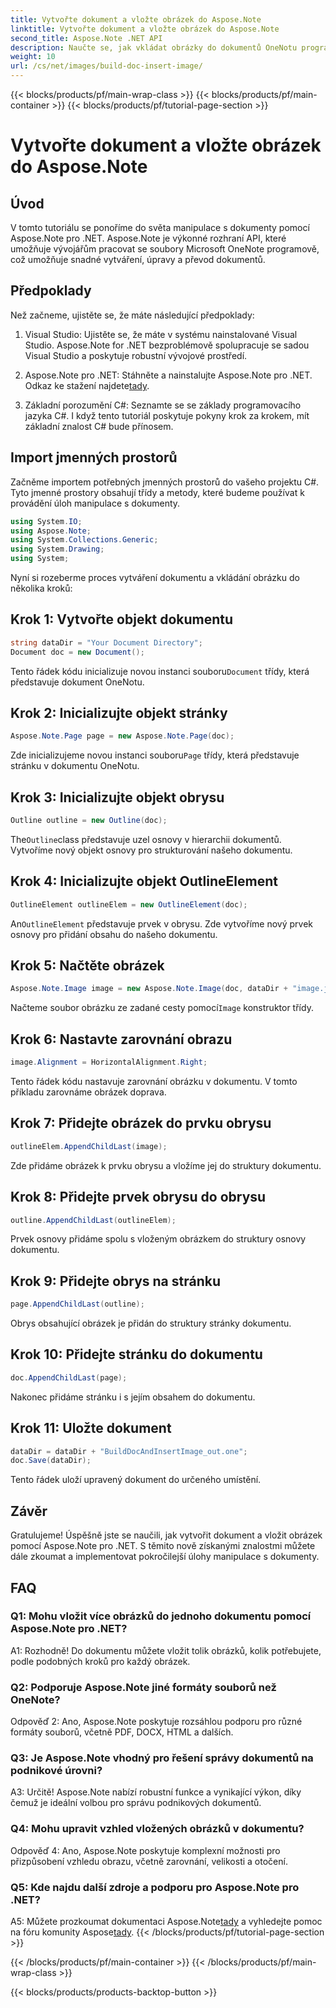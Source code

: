 ```yaml
---
title: Vytvořte dokument a vložte obrázek do Aspose.Note
linktitle: Vytvořte dokument a vložte obrázek do Aspose.Note
second_title: Aspose.Note .NET API
description: Naučte se, jak vkládat obrázky do dokumentů OneNotu programově pomocí Aspose.Note pro .NET. Snadné kroky pro bezproblémovou manipulaci s dokumenty.
weight: 10
url: /cs/net/images/build-doc-insert-image/
---
```


{{< blocks/products/pf/main-wrap-class >}}
{{< blocks/products/pf/main-container >}}
{{< blocks/products/pf/tutorial-page-section >}}

# Vytvořte dokument a vložte obrázek do Aspose.Note

## Úvod

V tomto tutoriálu se ponoříme do světa manipulace s dokumenty pomocí Aspose.Note pro .NET. Aspose.Note je výkonné rozhraní API, které umožňuje vývojářům pracovat se soubory Microsoft OneNote programově, což umožňuje snadné vytváření, úpravy a převod dokumentů. 

## Předpoklady

Než začneme, ujistěte se, že máte následující předpoklady:

1. Visual Studio: Ujistěte se, že máte v systému nainstalované Visual Studio. Aspose.Note for .NET bezproblémově spolupracuje se sadou Visual Studio a poskytuje robustní vývojové prostředí.

2.  Aspose.Note pro .NET: Stáhněte a nainstalujte Aspose.Note pro .NET. Odkaz ke stažení najdete[tady](https://releases.aspose.com/note/net/).

3. Základní porozumění C#: Seznamte se se základy programovacího jazyka C#. I když tento tutoriál poskytuje pokyny krok za krokem, mít základní znalost C# bude přínosem.

## Import jmenných prostorů

Začněme importem potřebných jmenných prostorů do vašeho projektu C#. Tyto jmenné prostory obsahují třídy a metody, které budeme používat k provádění úloh manipulace s dokumenty.

```csharp
using System.IO;
using Aspose.Note;
using System.Collections.Generic;
using System.Drawing;
using System;
```

Nyní si rozeberme proces vytváření dokumentu a vkládání obrázku do několika kroků:

## Krok 1: Vytvořte objekt dokumentu

```csharp
string dataDir = "Your Document Directory";
Document doc = new Document();
```

 Tento řádek kódu inicializuje novou instanci souboru`Document` třídy, která představuje dokument OneNotu.

## Krok 2: Inicializujte objekt stránky

```csharp
Aspose.Note.Page page = new Aspose.Note.Page(doc);
```

 Zde inicializujeme novou instanci souboru`Page` třídy, která představuje stránku v dokumentu OneNotu.

## Krok 3: Inicializujte objekt obrysu

```csharp
Outline outline = new Outline(doc);
```

 The`Outline`class představuje uzel osnovy v hierarchii dokumentů. Vytvoříme nový objekt osnovy pro strukturování našeho dokumentu.

## Krok 4: Inicializujte objekt OutlineElement

```csharp
OutlineElement outlineElem = new OutlineElement(doc);
```

 An`OutlineElement` představuje prvek v obrysu. Zde vytvoříme nový prvek osnovy pro přidání obsahu do našeho dokumentu.

## Krok 5: Načtěte obrázek

```csharp
Aspose.Note.Image image = new Aspose.Note.Image(doc, dataDir + "image.jpg");
```

 Načteme soubor obrázku ze zadané cesty pomocí`Image` konstruktor třídy.

## Krok 6: Nastavte zarovnání obrazu

```csharp
image.Alignment = HorizontalAlignment.Right;
```

Tento řádek kódu nastavuje zarovnání obrázku v dokumentu. V tomto příkladu zarovnáme obrázek doprava.

## Krok 7: Přidejte obrázek do prvku obrysu

```csharp
outlineElem.AppendChildLast(image);
```

Zde přidáme obrázek k prvku obrysu a vložíme jej do struktury dokumentu.

## Krok 8: Přidejte prvek obrysu do obrysu

```csharp
outline.AppendChildLast(outlineElem);
```

Prvek osnovy přidáme spolu s vloženým obrázkem do struktury osnovy dokumentu.

## Krok 9: Přidejte obrys na stránku

```csharp
page.AppendChildLast(outline);
```

Obrys obsahující obrázek je přidán do struktury stránky dokumentu.

## Krok 10: Přidejte stránku do dokumentu

```csharp
doc.AppendChildLast(page);
```

Nakonec přidáme stránku i s jejím obsahem do dokumentu.

## Krok 11: Uložte dokument

```csharp
dataDir = dataDir + "BuildDocAndInsertImage_out.one";
doc.Save(dataDir);
```

Tento řádek uloží upravený dokument do určeného umístění.

## Závěr

Gratulujeme! Úspěšně jste se naučili, jak vytvořit dokument a vložit obrázek pomocí Aspose.Note pro .NET. S těmito nově získanými znalostmi můžete dále zkoumat a implementovat pokročilejší úlohy manipulace s dokumenty.

## FAQ

### Q1: Mohu vložit více obrázků do jednoho dokumentu pomocí Aspose.Note pro .NET?

A1: Rozhodně! Do dokumentu můžete vložit tolik obrázků, kolik potřebujete, podle podobných kroků pro každý obrázek.

### Q2: Podporuje Aspose.Note jiné formáty souborů než OneNote?

Odpověď 2: Ano, Aspose.Note poskytuje rozsáhlou podporu pro různé formáty souborů, včetně PDF, DOCX, HTML a dalších.

### Q3: Je Aspose.Note vhodný pro řešení správy dokumentů na podnikové úrovni?

A3: Určitě! Aspose.Note nabízí robustní funkce a vynikající výkon, díky čemuž je ideální volbou pro správu podnikových dokumentů.

### Q4: Mohu upravit vzhled vložených obrázků v dokumentu?

Odpověď 4: Ano, Aspose.Note poskytuje komplexní možnosti pro přizpůsobení vzhledu obrazu, včetně zarovnání, velikosti a otočení.

### Q5: Kde najdu další zdroje a podporu pro Aspose.Note pro .NET?

 A5: Můžete prozkoumat dokumentaci Aspose.Note[tady](https://reference.aspose.com/note/net/) a vyhledejte pomoc na fóru komunity Aspose[tady](https://forum.aspose.com/c/note/28).
{{< /blocks/products/pf/tutorial-page-section >}}

{{< /blocks/products/pf/main-container >}}
{{< /blocks/products/pf/main-wrap-class >}}

{{< blocks/products/products-backtop-button >}}

